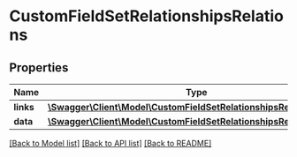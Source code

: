 # CustomFieldSetRelationshipsRelations

## Properties
Name | Type | Description | Notes
------------ | ------------- | ------------- | -------------
**links** | [**\Swagger\Client\Model\CustomFieldSetRelationshipsRelationsLinks**](CustomFieldSetRelationshipsRelationsLinks.md) |  | [optional] 
**data** | [**\Swagger\Client\Model\CustomFieldSetRelationshipsRelationsData[]**](CustomFieldSetRelationshipsRelationsData.md) |  | [optional] 

[[Back to Model list]](../../README.md#documentation-for-models) [[Back to API list]](../../README.md#documentation-for-api-endpoints) [[Back to README]](../../README.md)

